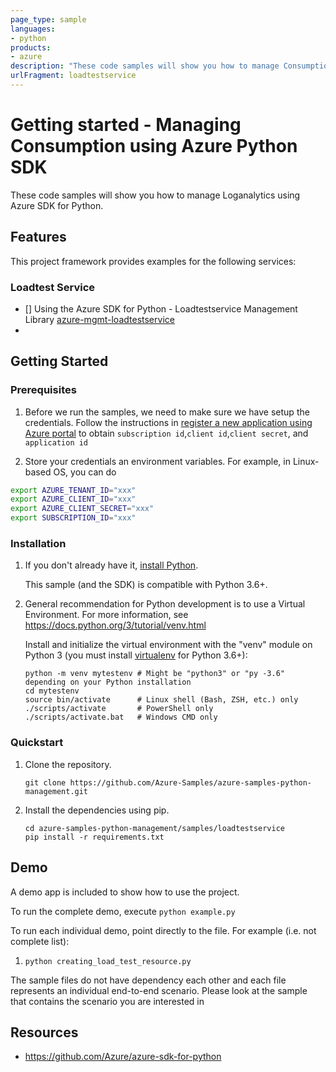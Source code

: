 ```yaml
---
page_type: sample
languages:
- python
products:
- azure
description: "These code samples will show you how to manage Consumption using Azure SDK for Python."
urlFragment: loadtestservice
---
```


# Getting started - Managing Consumption using Azure Python SDK

These code samples will show you how to manage Loganalytics using Azure SDK for Python.

## Features

This project framework provides examples for the following services:

### Loadtest Service
* [] Using the Azure SDK for Python - Loadtestservice Management Library [azure-mgmt-loadtestservice](https://pypi.org/project/azure-mgmt-loadtestservice/) 
* 
## Getting Started

### Prerequisites

1. Before we run the samples, we need to make sure we have setup the credentials. Follow the instructions in [register a new application using Azure portal](https://docs.microsoft.com/en-us/azure/active-directory/develop/howto-create-service-principal-portal) to obtain `subscription id`,`client id`,`client secret`, and `application id`

2. Store your credentials an environment variables.
For example, in Linux-based OS, you can do
```bash
export AZURE_TENANT_ID="xxx"
export AZURE_CLIENT_ID="xxx"
export AZURE_CLIENT_SECRET="xxx"
export SUBSCRIPTION_ID="xxx"
```

### Installation

1.  If you don't already have it, [install Python](https://www.python.org/downloads/).

    This sample (and the SDK) is compatible with Python 3.6+.

2.  General recommendation for Python development is to use a Virtual Environment.
    For more information, see https://docs.python.org/3/tutorial/venv.html

    Install and initialize the virtual environment with the "venv" module on Python 3 (you must install [virtualenv](https://pypi.python.org/pypi/virtualenv) for Python 3.6+):

    ```
    python -m venv mytestenv # Might be "python3" or "py -3.6" depending on your Python installation
    cd mytestenv
    source bin/activate      # Linux shell (Bash, ZSH, etc.) only
    ./scripts/activate       # PowerShell only
    ./scripts/activate.bat   # Windows CMD only
    ```

### Quickstart

1.  Clone the repository.

    ```
    git clone https://github.com/Azure-Samples/azure-samples-python-management.git
    ```

2.  Install the dependencies using pip.

    ```
    cd azure-samples-python-management/samples/loadtestservice
    pip install -r requirements.txt
    ```

## Demo

A demo app is included to show how to use the project.

To run the complete demo, execute `python example.py`

To run each individual demo, point directly to the file. For example (i.e. not complete list):

1. `python creating_load_test_resource.py`


The sample files do not have dependency each other and each file represents an individual end-to-end scenario. Please look at the sample that contains the scenario you are interested in

## Resources

- https://github.com/Azure/azure-sdk-for-python
